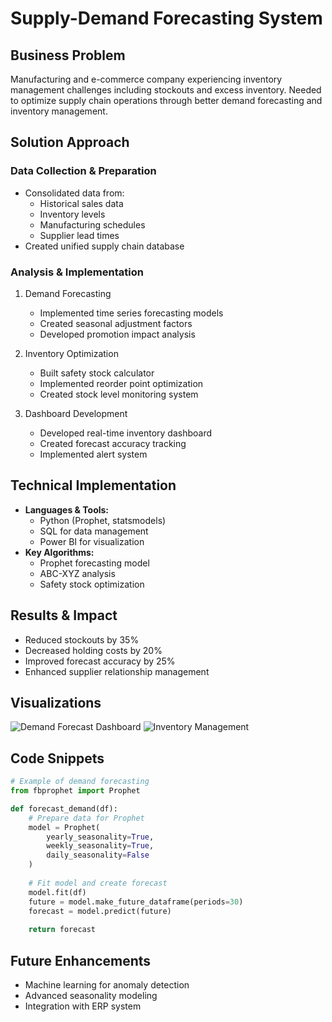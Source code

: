 # Supply-Demand Forecasting System

## Business Problem
Manufacturing and e-commerce company experiencing inventory management challenges including stockouts and excess inventory. Needed to optimize supply chain operations through better demand forecasting and inventory management.

## Solution Approach
### Data Collection & Preparation
- Consolidated data from:
  - Historical sales data
  - Inventory levels
  - Manufacturing schedules
  - Supplier lead times
- Created unified supply chain database

### Analysis & Implementation
1. Demand Forecasting
   - Implemented time series forecasting models
   - Created seasonal adjustment factors
   - Developed promotion impact analysis

2. Inventory Optimization
   - Built safety stock calculator
   - Implemented reorder point optimization
   - Created stock level monitoring system

3. Dashboard Development
   - Developed real-time inventory dashboard
   - Created forecast accuracy tracking
   - Implemented alert system

## Technical Implementation
- **Languages & Tools:**
  - Python (Prophet, statsmodels)
  - SQL for data management
  - Power BI for visualization
- **Key Algorithms:**
  - Prophet forecasting model
  - ABC-XYZ analysis
  - Safety stock optimization

## Results & Impact
- Reduced stockouts by 35%
- Decreased holding costs by 20%
- Improved forecast accuracy by 25%
- Enhanced supplier relationship management

## Visualizations
![Demand Forecast Dashboard](/images/demand-forecast.png)
![Inventory Management](/images/inventory-management.png)

## Code Snippets
```python
# Example of demand forecasting
from fbprophet import Prophet

def forecast_demand(df):
    # Prepare data for Prophet
    model = Prophet(
        yearly_seasonality=True,
        weekly_seasonality=True,
        daily_seasonality=False
    )
    
    # Fit model and create forecast
    model.fit(df)
    future = model.make_future_dataframe(periods=30)
    forecast = model.predict(future)
    
    return forecast
```

## Future Enhancements
- Machine learning for anomaly detection
- Advanced seasonality modeling
- Integration with ERP system
